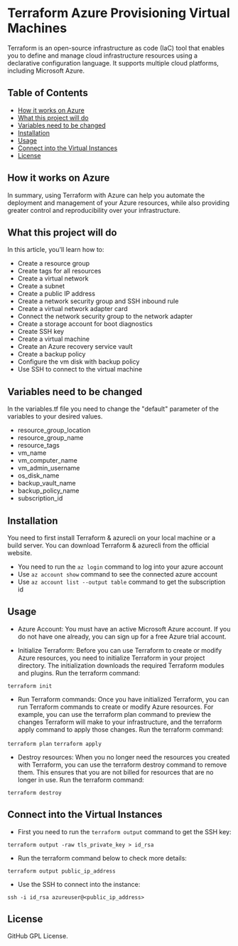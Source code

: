 # Terraform Azure Provisioning Virtual Machines
Terraform is an open-source infrastructure as code (IaC) tool that enables you to define and manage cloud infrastructure resources using a declarative configuration language. It supports multiple cloud platforms, including Microsoft Azure.

## Table of Contents
  - [How it works on Azure](#how-it-works-on-azure)
  - [What this project will do](#what-this-project-will-do)
  - [Variables need to be changed](#variables-need-to-be-changed)
  - [Installation](#installation)
  - [Usage](#usage)
  - [Connect into the Virtual Instances](#connect-into-the-virtual-instances)
  - [License](#license)

## How it works on Azure
In summary, using Terraform with Azure can help you automate the deployment and management of your Azure resources, while also providing greater control and reproducibility over your infrastructure.

## What this project will do
In this article, you'll learn how to:

- Create a resource group
- Create tags for all resources
- Create a virtual network
- Create a subnet
- Create a public IP address
- Create a network security group and SSH inbound rule
- Create a virtual network adapter card
- Connect the network security group to the network adapter
- Create a storage account for boot diagnostics
- Create SSH key
- Create a virtual machine
- Create an Azure recovery service vault
- Create a backup policy
- Configure the vm disk with backup policy
- Use SSH to connect to the virtual machine

## Variables need to be changed
In the variables.tf file you need to change the "default" parameter of the variables to your desired values. 

- resource_group_location
- resource_group_name
- resource_tags
- vm_name
- vm_computer_name
- vm_admin_username
- os_disk_name
- backup_vault_name
- backup_policy_name
- subscription_id


## Installation
You need to first install Terraform & azurecli on your local machine or a build server. You can download Terraform & azurecli from the official website. 
- You need to run the `az login` command to log into your azure account
- Use `az account show` command to see the connected azure account
- Use `az account list --output table` command to get the subscription id


## Usage
- Azure Account: You must have an active Microsoft Azure account. If you do not have one already, you can sign up for a free Azure trial account.

- Initialize Terraform: Before you can use Terraform to create or modify Azure resources, you need to initialize Terraform in your project directory. The initialization downloads the required Terraform modules and plugins. Run the terraform command:

`terraform init`

- Run Terraform commands: Once you have initialized Terraform, you can run Terraform commands to create or modify Azure resources. For example, you can use the terraform plan command to preview the changes Terraform will make to your infrastructure, and the terraform apply command to apply those changes. Run the terraform command:

`terraform plan`
`terraform apply`

- Destroy resources: When you no longer need the resources you created with Terraform, you can use the terraform destroy command to remove them. This ensures that you are not billed for resources that are no longer in use.  Run the terraform command:

`terraform destroy`

## Connect into the Virtual Instances
- First you need to run the `terraform output` command to get the SSH key:

`terraform output -raw tls_private_key > id_rsa`

- Run the terraform command below to check more details:

`terraform output public_ip_address`

- Use the SSH to connect into the instance:

`ssh -i id_rsa azureuser@<public_ip_address>`


## License
GitHub GPL License.



